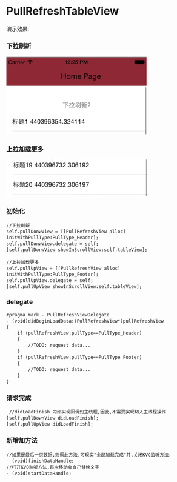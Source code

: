 PullRefreshTableView
===================


演示效果:

### 下拉刷新
![image](https://raw.githubusercontent.com/qixin1106/PullRefreshTableView/master/up.gif)

### 上拉加载更多
![image](https://raw.githubusercontent.com/qixin1106/PullRefreshTableView/master/down.gif)


### 初始化
    
    //下拉刷新
    self.pullDonwView = [[PullRefreshView alloc] initWithPullType:PullType_Header];
    self.pullDonwView.delegate = self;
    [self.pullDonwView showInScrollView:self.tableView];
 
    //上拉加载更多
    self.pullUpView = [[PullRefreshView alloc] initWithPullType:PullType_Footer];
    self.pullUpView.delegate = self;
    [self.pullUpView showInScrollView:self.tableView];
 
### delegate
 
    #pragma mark - PullRefreshViewDelegate
    - (void)didBeginLoadData:(PullRefreshView*)pullRefreshView
    {
        if (pullRefreshView.pullType==PullType_Header)
        {
            //TODO: request data...
        }
        if (pullRefreshView.pullType==PullType_Footer)
        {
            //TODO: request data...
        }
    }

### 请求完成

     //didLoadFinish 内部实现回调到主线程,因此,不需要实现切入主线程操作
    [self.pullDownView didLoadFinish];
    [self.pullUpView didLoadFinish];



### 新增加方法

    //如果是最后一页数据,则调此方法,可现实"全部加载完成"并,关闭KVO监听方法.
    - (void)finishDataHandle;
    //打开KVO监听方法,每次移动会自己替换文字
    - (void)startDataHandle;
